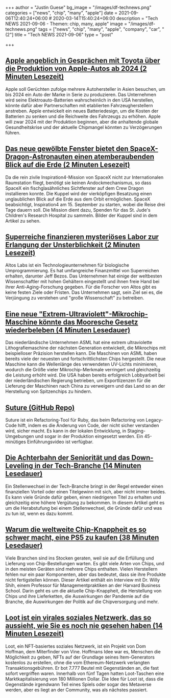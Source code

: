 +++
author = "Justin Guese"
bg_image = "/images/df-technews.png"
categories = ["news", "chip", "many", "apple"]
date = 2021-09-06T12:40:24+06:00 # 2020-03-14T15:40:24+06:00
description = "Tech NEWS 2021-09-06 - Themen: chip, many, apple"
image = "/images/df-technews.png"
tags = ["news", "chip", "many", "apple", "company", "car", "(2"]
title = "Tech NEWS 2021-09-06"
type = "post"

+++

## [Apple angeblich in Gesprächen mit Toyota über die Produktion von Apple-Autos ab 2024 (2 Minuten Lesezeit)](https://www.macrumors.com/2021/09/02/apple-car-toyota-visit-2024-production/)

 Apple soll Gerüchten zufolge mehrere Autohersteller in Asien besuchen, um bis 2024 ein Auto der Marke in Serie zu produzieren. Das Unternehmen wird seine Elektroauto-Batterien wahrscheinlich in den USA herstellen, könnte dafür aber Partnerschaften mit etablierten Fahrzeugherstellern anstreben. Apple entwickelt ein neues Batteriedesign, um die Kosten der Batterien zu senken und die Reichweite des Fahrzeugs zu erhöhen. Apple will zwar 2024 mit der Produktion beginnen, aber die anhaltende globale Gesundheitskrise und der aktuelle Chipmangel könnten zu Verzögerungen führen.

## [Das neue gewölbte Fenster bietet den SpaceX-Dragon-Astronauten einen atemberaubenden Blick auf die Erde (2 Minuten Lesezeit)](https://www.cnet.com/news/new-domed-window-to-give-spacex-dragon-astronauts-knockout-view-of-earth/)

 Da die rein zivile Inspiration4-Mission von SpaceX nicht zur Internationalen Raumstation fliegt, benötigt sie keinen Andockmechanismus, so dass SpaceX ein fischglasähnliches Sichtfenster auf dem Crew Dragon installieren konnte. Die Kuppel wird der vierköpfigen Besatzung einen unglaublichen Blick auf die Erde aus dem Orbit ermöglichen. SpaceX beabsichtigt, Inspiration4 am 15. September zu starten, wobei die Reise drei Tage dauern soll. Die Mission dient dazu, Spenden für das St. Jude's Children's Research Hospital zu sammeln. Bilder der Kuppel sind in dem Artikel zu sehen.

## [Superreiche finanzieren mysteriöses Labor zur Erlangung der Unsterblichkeit (2 Minuten Lesezeit)](https://futurism.com/the-byte/altos-labs-wealthy-investors)

 Altos Labs ist ein Technologieunternehmen für biologische Umprogrammierung. Es hat umfangreiche Finanzmittel von Superreichen erhalten, darunter Jeff Bezos. Das Unternehmen hat einige der weltbesten Wissenschaftler mit hohen Gehältern eingestellt und ihnen freie Hand bei ihrer Anti-Aging-Forschung gegeben. Für die Forscher von Altos gibt es keine festen Ziele oder Fristen. Das Unternehmen sagt, sein Ziel sei es, die Verjüngung zu verstehen und "große Wissenschaft" zu betreiben.

## [Eine neue "Extrem-Ultraviolett"-Mikrochip-Maschine könnte das Mooresche Gesetz wiederbeleben (4 Minuten Lesedauer)](https://interestingengineering.com/new-extreme-ultraviolet-microchip-machine-could-revive-moores-law)

 Das niederländische Unternehmen ASML hat eine extrem ultraviolette Lithografiemaschine der nächsten Generation entwickelt, die Mikrochips mit beispielloser Präzision herstellen kann. Die Maschinen von ASML haben bereits viele der neuesten und fortschrittlichsten Chips hergestellt. Die neue Maschine kann die Wellenlänge des verwendeten UV-Lichts minimieren, wodurch die Größe vieler Mikrochip-Merkmale verringert und gleichzeitig die Leistung erhöht wird. Die USA haben bereits erfolgreich Lobbyarbeit bei der niederländischen Regierung betrieben, um Exportlizenzen für die Lieferung der Maschinen nach China zu verweigern und das Land so an der Herstellung von Spitzenchips zu hindern.

## [Suture (GitHub Repo)](https://github.com/testdouble/suture)

 Suture ist ein Refactoring-Tool für Ruby, das beim Refactoring von Legacy-Code hilft, indem es die Änderung von Code, der nicht sicher verstanden wird, sicher macht. Es kann in der lokalen Entwicklung, in Staging-Umgebungen und sogar in der Produktion eingesetzt werden. Ein 45-minütiges Einführungsvideo ist verfügbar.

## [Die Achterbahn der Seniorität und das Down-Leveling in der Tech-Branche (14 Minuten Lesedauer)](https://blog.pragmaticengineer.com/the-seniority-roller-coaster/amp/)

 Ein Stellenwechsel in der Tech-Branche bringt in der Regel entweder einen finanziellen Vorteil oder einen Titelgewinn mit sich, aber nicht immer beides. Es kann viele Gründe dafür geben, einen niedrigeren Titel zu erhalten und gleichzeitig eine höhere Vergütung zu bekommen. In diesem Artikel geht es um die Herabstufung bei einem Stellenwechsel, die Gründe dafür und was zu tun ist, wenn es dazu kommt.

## [Warum die weltweite Chip-Knappheit es so schwer macht, eine PS5 zu kaufen (38 Minuten Lesedauer)](https://www.theverge.com/2021/8/31/22648372/willy-shih-chip-shortage-tsmc-samsung-ps5-decoder-interview)

 Viele Branchen sind ins Stocken geraten, weil sie auf die Erfüllung und Lieferung von Chip-Bestellungen warten. Es gibt viele Arten von Chips, und in den meisten Geräten sind mehrere Chips enthalten. Vielen Herstellern fehlen nur ein paar Komponenten, aber das bedeutet, dass sie ihre Produkte nicht fertigstellen können. Dieser Artikel enthält ein Interview mit Dr. Willy Shih, einem Professor für Managementpraktiken an der Harvard Business School. Darin geht es um die aktuelle Chip-Knappheit, die Herstellung von Chips und ihre Lieferketten, die Auswirkungen der Pandemie auf die Branche, die Auswirkungen der Politik auf die Chipversorgung und mehr.

## [Loot ist ein virales soziales Netzwerk, das so aussieht, wie Sie es noch nie gesehen haben (14 Minuten Lesezeit)](https://www.platformer.news/p/loot-is-a-viral-social-network-that)

 Loot, ein NFT-basiertes soziales Netzwerk, ist ein Projekt von Dom Hoffman, dem Miterfinder von Vine. Hoffmans Idee war es, Menschen die Möglichkeit zu geben, NFTs auf der Grundlage seines Item-Generators kostenlos zu erstellen, ohne die vom Ethereum-Netzwerk verlangten Transaktionsgebühren. Er bot 7.777 Beutel mit Gegenständen an, die fast sofort vergriffen waren. Innerhalb von fünf Tagen hatten Loot-Taschen eine Marktkapitalisierung von 180 Millionen Dollar. Die Idee für Loot ist, dass die Gegenstände irgendwann Teil eines Spiels oder sogar des Metaverse werden, aber es liegt an der Community, was als nächstes passiert.

